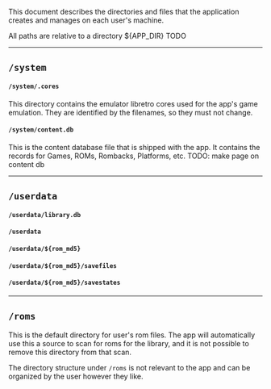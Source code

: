 This document describes the directories and files that the application creates and manages on each user's machine.

All paths are relative to a directory ${APP_DIR} TODO

---
## `/system`

#### `/system/.cores`

This directory contains the emulator libretro cores used for the app's game emulation. They are identified by the filenames, so they must not change.
#### `/system/content.db`

This is the content database file that is shipped with the app. It contains the records for Games, ROMs, Rombacks, Platforms, etc. TODO: make page on content db

---
## `/userdata`

#### `/userdata/library.db`

#### `/userdata`
#### `/userdata/${rom_md5}`

#### `/userdata/${rom_md5}/savefiles`

#### `/userdata/${rom_md5}/savestates`

---
## `/roms`

This is the default directory for user's rom files. The app will automatically use this a source to scan for roms for the library, and it is not possible to remove this directory from that scan.

The directory structure under `/roms` is not relevant to the app and can be organized by the user however they like.